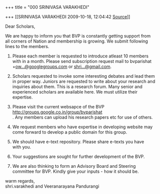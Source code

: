+++
title = "000 SRINIVASA VARAKHEDI"

+++
[[SRINIVASA VARAKHEDI	2009-10-18, 12:04:42 [Source](https://groups.google.com/g/bvparishat/c/aaqiimug5Ew)]]



Dear Scholars,  
  
We are happy to inform you that BVP is constantly getting support from  
all corners of Nation and membership is growing. We submit following  
lines to the members.  
  
1. Please each member is requested to introduce atleast 10 members  
with in a month. Please send subscription request mail to bvparishat  
+[ow...@googlegroups.com]() or [shri...@gmail.com]().  
  
2. Scholars requested to invoke some interesting debates and lead them  
in proper way. Juniors are requested to write about your research and  
inquiries about them. This is a research forum. Many senior and  
experienced scholars are available here. We must utilize their  
expertise.  
  
3. Please visit the current websapce of the BVP <http://groups.google.co.in/group/bvparishat>  
. Any members can upload his research papers etc for use of others.  
  
4. We request members who have expertise in developing website may  
come forward to develop a public domain for this group.  
  
5. We should have e-text repository. Please share e-texts you have  
with you.  
  
6. Your suggestions are sought for further development of the BVP.  
  
7. We are also thinking to form an Advisory Board and Steering  
committee for BVP. Kindly give your inputs - how it should be.  
  
warm regards,  
shri.varakhedi and Veeranarayana Pandurangi

